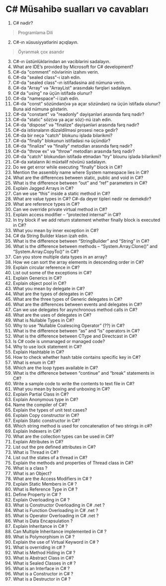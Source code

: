 ﻿# C# Müsahibə sualları və cavabları

1. C# nədir? 
> Programlama Dili
2. C#-ın xüsusiyyətlərini açıqlayın.
> Öyrənmək çox asandır
3. C#-ın üstünlüklərindən ən vaciblərini sadalayın.
4. What are IDE’s provided by Microsoft for C# development?
5. C#-da "comment" növlərinin izahını verin.
6. C#-da "sealed class"-ı izah edin.
7. C#-da "sealed class"-ın istifadəsinə aid nümunə verin.
8. C#-da "Array" və "ArrayList" arasındakı fərqləri sadalayın.
9. C# da "using" nə üçün istifadə olunur?
10. C#-da "namespace"-i izah edin.
11. C#-da "const" sözündən(və ya açar sözündən) nə üçün istifadə olunur? Buna aid nümunə göstərin.
12. C#-da "constant" və "readonly" dəyişənləri arasında fərq nədir?
13. C#-da "static" söz(və ya açar söz)-nü izah edin.
14. C#-da "dispose" və "finalize" dəyişənləri arasında fərq nədir?
15. C#-da istisnaların düzəldilməsi prosesi necə gedir?
16. C#-da bir neçə "catch" blokunu işlədə bilərikmi?
17. C#-da "finally" blokunun istifadəsi nə üçündür?
18. C#-da "finalize" və "finally" metodları arasında fərq nədir?
19. C#-da "throw ex" və "throw" metodları arasında fərq nədir?
20. C#-da "catch" blokundan istifadə etmədən "try" blounu işlədə bilərikmi?
21. C#-da xətaların iki müxtəlif növünü sadalayın.
22. Do we get error while executing “finally” block in C#?
23. Mention the assembly name where System namespace lies in C#?
24. What are the differences between static, public and void in C#?
25. What is the difference between “out” and “ref” parameters in C#?
26. Explain Jagged Arrays in C#?
27. Can we use “this” inside a static method in C#?
28. What are value types in C#? C#-da deyer tipleri nedir ne demekdir? 
30. What are reference types in C#?
31. Can we override private virtual method in C#?
32. Explain access modifier – “protected internal” in C#?
33. In try block if we add return statement whether finally block is executed in C#?
34. What you mean by inner exception in C#?
35. C# da String Builder klasın izah edin.
36. What is the difference between “StringBuilder” and “String” in C#?
37. What is the difference between methods – “System.Array.Clone()” and “System.Array.CopyTo()” in C#?
38. Can you store multiple data types in an array?
39. How we can sort the array elements in descending order in C#?
40. Explain circular reference in C#?
41. List out some of the exceptions in C#?
42. Explain Generics in C#?
43. Explain object pool in C#?
44. What you mean by delegate in C#?
45. What are the types of delegates in C#?
46. What are the three types of Generic delegates in C#?
47. What are the differences between events and delegates in C#?
48. Can we use delegates for asynchronous method calls in C#?
49. What are the uses of delegates in C#?
50. What is Nullable Types in C#?
51. Why to use “Nullable Coalescing Operator” (??) in C#?
52. What is the difference between “as” and “is” operators in C#?
53. What is the difference between CType and Directcast in C#?
54. Is C# code is unmanaged or managed code?
55. Why to use lock statement in C#?
56. Explain Hashtable in C#?
57. How to check whether hash table contains specific key in C#?
58. What is enum in C#?
59. Which are the loop types available in C#?
60. What is the difference between “continue” and “break” statements in C#?
61. Write a sample code to write the contents to text file in C#?
62. What you mean by boxing and unboxing in C#?
63. Explain Partial Class in C#?
64. Explain Anonymous type in C#?
65. Name the compiler of C#?
66. Explain the types of unit test cases?
67. Explain Copy constructor in C#?
68. Explain Static constructor in C#?
69. Which string method is used for concatenation of two strings in c#?
70. Explain Indexers in C#?
71. What are the collection types can be used in C#?
72. Explain Attributes in C#?
73. List out the pre defined attributes in C#?
74. What is Thread in C#?
75. List out the states of a thread in C#?
76. Explain the methods and properties of Thread class in C#?
77. What is a class ?
78. What is an Object?
79. What are the Access Modifiers in C# ?
80. Explain Static Members in C# ?
81. What is Reference Type in C# ?
82. Define Property in C# ?
83. Explain Overloading in C# ?
84. What is Constructor Overloading in C# .net ?
85. What is Function Overloading in C# .net ?
86. What is Operator Overloading in C# .net ?
87. What is Data Encapsulation ?
88. Explain Inheritance in C# ?
89. Can Multiple Inheritance implemented in C# ?
90. What is Polymorphism in C# ?
91. Explain the use of Virtual Keyword in C# ?
92. What is overriding in c# ?
93. What is Method Hiding in C# ?
94. What is Abstract Class in C#?
95. What is Sealed Classes in c# ?
96. What is an Interface in C# ?
97. What is a Constructor in C# ?
98. What is a Destructor in C# ? 
